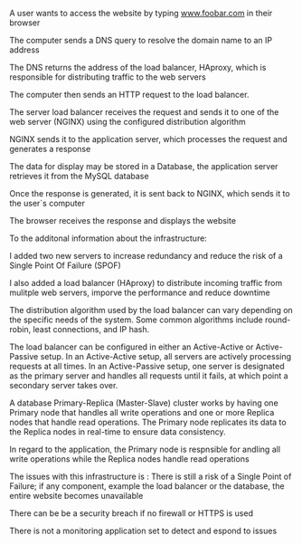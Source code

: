 A user wants to access the website by typing www.foobar.com in their browser

The computer sends a DNS query to resolve the domain name to an IP address

The DNS returns the address of the load balancer, HAproxy, which is responsible for distributing traffic to the web  servers

The computer then sends an HTTP request to the load balancer.

The server load balancer receives the request and sends it to one of the web server (NGINX) using the configured distribution algorithm

NGINX sends it to the application server, which processes the request and generates a response

The data for display may be stored in a Database, the application server retrieves it from the MySQL database

Once the response is generated, it is sent back to NGINX, which sends it to the user`s  computer

The browser receives the response and displays the website

To the additonal information about the infrastructure:

I added two new servers to increase redundancy and reduce the risk of a Single Point Of Failure (SPOF)

I also added a load balancer (HAproxy) to distribute incoming traffic from mulitple web servers, imporve the performance and reduce downtime

The distribution algorithm used by the load balancer can vary depending on the specific needs of the system. Some common algorithms include round-robin, least connections, and IP hash.

The load balancer can be configured in either an Active-Active or Active-Passive setup. In an Active-Active setup, all servers are actively processing requests at all times. In an Active-Passive setup, one server is designated as the primary server and handles all requests until it fails, at which point a secondary server takes over.

A database Primary-Replica (Master-Slave) cluster works by having one Primary node that handles all write operations and one or more Replica nodes that handle read operations. The Primary node replicates its data to the Replica nodes in real-time to ensure data consistency.

In regard to the application, the Primary node is respnsible for andling all write operations while the Replica nodes handle read operations

The issues with this infrastructure is :
There is still a risk of a Single Point of Failure; if any component, example the load balancer or the database, the entire website becomes unavailable

There can be be a security breach if no firewall or HTTPS is used

There is not a monitoring application set to detect and espond to issues
